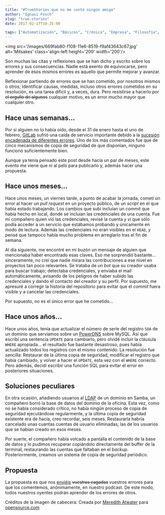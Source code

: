 ```yaml
---
title: "#TrueStories que no me contó ningún amigo"
author: "Ignasi Fosch"
slug: "true-stories"
date: 2017-02-17T10:35:00

tags: ["Automatización", "Básicos", "Crónica", "Empresa", "Filosofía", "Formación"]
---
```


<img src='/images/669fab80-f108-11e6-8519-f9af43643c67.jpg' alt='Mitsakes' class='align-left height='200' width='200'/>

Son muchas las citas y reflexiones que se han dicho y escrito sobre los errores y sus consecuencias.
Nadie está exento de equivocarse, pero aprender de esos mismos errores es aquello que permite mejorar y avanzar.

Reflexionar partiendo de errores que se han cometido, por nosotros mismos o otros; Identificar causas, medidas, incluso otros errores cometidos en su resolución, es una tarea difícil y, a veces, dura.
Pero resistirse a hacerlo por <s>el orgullo de algunos</s> cualquier motivo, es un error mucho mayor que cualquier otro.

<!--more-->


## Hace unas semanas...

Por si alguien no lo había oído, desde el 31 de enero hasta el uno de febrero, [GitLab] sufrió una caída de servicio importante debido a la [sucesión encadenada de diferentes errores].
Uno de los más comentados fue que de cinco mecanismos de copia de seguridad de que disponían, ninguno funcionó suficientemente bien.

Aunque ya tenía pensado este post desde hacía un par de meses, este evento me viene que ni al pelo para publicarlo y, además hacer una propuesta.

## Hace unos meses...

Hace unos meses, un viernes tarde, a punto de acabar la jornada, cometí un error al hacer un *pull request* en un proyecto público, de un *script* en el que había estado trabajando.
Los cambios que subí incluían un *commit* que había hecho en local, donde se incluían las credenciales de una cuenta.
Fue mi compañero quien vió las credenciales, revisé la cuenta y vi que sólo podía acceder a un servicio que estábamos probando y únicamente en modo de lectura.
Además las credenciales no eran visibles en el `HEAD`, y pensé que tampoco había mucho problema en arreglarlo tras el fin de semana.

Al día siguiente, me encontré en mi buzón un mensaje de alguien que mencionaba haber encontrado esas claves.
Eso me sorprendió bastante... sinceramente, no creí que nadie mirara las contribuciones a ese nivel en proyectos tan poco relevantes.
Se trataba de un *bot* que su creador usaba para buscar trabajo; detectaba credenciales, y enviaba el mail automáticamente, avisando de los peligros de haber subido las credenciales y dando el contacto del creador y su perfil.
Por supuesto, me apresuré a corregir la historia del repositorio para evitar que el *commit* fuera visible y a cancelar las credenciales.

Por supuesto, no es el único error que he cometido...

## Hace unos años...

Hace unos años, tenía que actualizar el número de serie del registro `SOA` de un dominio que servíamos sobre un [PowerDNS] sobre MySQL.
Así que escribí una sentencia `UPDATE` para cambiarlo, pero olvidé incluir la cláusula `WHERE` apropiada... el resultado fue bastante desastroso, pues había actualizado todos los registros con el mismo contenido.
La resolución fue sencilla: Restaurar de la última copia de seguridad, modificar el registro que había cambiado, y volver a hacer el `UPDATE`, esta vez con el `WHERE` correcto.
Pero además, decidí escribir una función SQL para evitar el error en posteriores situaciones.

## Soluciones peculiares

En otra ocasión, añadiendo usuarios al [LDAP] de un dominio en Samba, un compañero borró la base de datos del dominio de la oficina.
Esta vez, como no se había considerado crítico, no había ningún proceso de copia de seguridad ejecutándose regularmente, y la última copia de seguridad existente era de hacía, creo recordar, seis meses.
Restaurarla habría cancelado unas cuantas cuentas de usuario eliminadas; las de los usuarios que se habían creado en esos meses.

Por suerte, el compañero había volcado a pantalla el contenido de la base de datos y lo pudimos recuperar copiándolo directamente del buffer de la terminal, restaurando las cuentas que faltaban en el *backup*.
Posteriormente, creamos un sistema de copia de seguridad periódico.

## Propuesta

La propuesta es que nos [enviéis](mailto:info@entredevyops.es) <s>vuestras cagadas</s> vuestros errores para que los comentemos, anónimamente, en nuestro podcast.
De este modo, todos nuestros oyentes podrán aprender de los errores de otros.

Créditos de la imagen de cabecera: Creada por [Meredith Atwater] para [opensource.com]

[GitLab]: https://about.gitlab.com/features/
[sucesión encadenada de diferentes errores]: https://about.gitlab.com/2017/02/01/gitlab-dot-com-database-incident/
[PowerDNS]: https://www.powerdns.com/
[LDAP]: https://es.wikipedia.org/wiki/Protocolo_Ligero_de_Acceso_a_Directorios
[Meredith Atwater]: http://twitter.com/meredithatwater
[opensource.com]: https://opensource.com/
